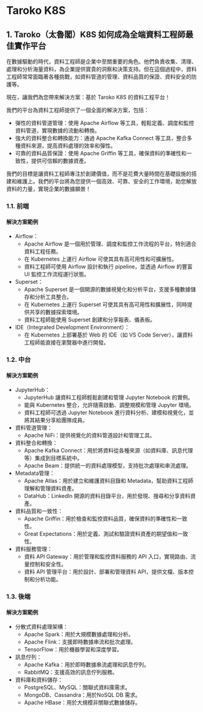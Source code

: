 # Taroko K8S

## 1. Taroko（太魯閣）K8S 如何成為全端資料工程師最佳實作平台

在數據驅動的時代，資料工程師是企業中至關重要的角色。他們負責收集、清理、處理和分析海量資料，為企業提供寶貴的洞察和決策支持。但在這個過程中，資料工程師常常面臨著各種挑戰，如資料管道的管理、資料品質的保證、資料安全的防護等。

現在，讓我們為您帶來解決方案：基於 Taroko K8S 的資料工程平台！

我們的平台為資料工程師提供了一個全面的解決方案，包括：
- 彈性的資料管道管理：使用 Apache Airflow 等工具，輕鬆定義、調度和監控資料管道，實現數據的流動和轉換。
- 強大的資料整合和轉換能力：通過 Apache Kafka Connect 等工具，整合多種資料來源，提高資料處理的效率和彈性。
- 可靠的資料品質保證：使用 Apache Griffin 等工具，確保資料的準確性和一致性，提供可信賴的數據資產。

我們的目標是讓資料工程師專注於創建價值，而不是花費大量時間在基礎設施的搭建和維護上。我們的平台將為您提供一個高效、可靠、安全的工作環境，助您解放資料的力量，實現企業的數據願景！

### 1.1. 前端

#### 解決方案範例

- Airflow：
    - Apache Airflow 是一個用於管理、調度和監控工作流程的平台，特別適合資料工程任務。
    - 在 Kubernetes 上運行 Airflow 可使其具有高可用性和可擴展性。
    - 資料工程師可使用 Airflow 設計和執行 pipeline，並透過 Airflow 的豐富 UI 監控工作流程運行狀態。
- Superset：
    - Apache Superset 是一個開源的數據視覺化和分析平台，支援多種數據儲存和分析工具整合。
    - 在 Kubernetes 上運行 Superset 可使其具有高可用性和擴展性，同時提供共享的數據探索環境。
    - 資料工程師能使用 Superset 創建和分享報表、儀表板。
- IDE（Integrated Development Environment）：
    - 在 Kubernetes 上部署基於 Web 的 IDE（如 VS Code Server），讓資料工程師能直接在瀏覽器中進行開發。

### 1.2. 中台

#### 解決方案範例

- JupyterHub：
    - JupyterHub 讓資料工程師輕鬆創建和管理 Jupyter Notebook 的實例。
    - 能與 Kubernetes 整合，允許隨需啟動、調整規模和管理 Jupyter 環境。
    - 資料工程師可透過 Jupyter Notebook 進行資料分析、建模和視覺化，並將其結果分享給團隊成員。
- 資料管道管理：
    - Apache NiFi：提供視覺化的資料管道設計和管理工具。
- 資料整合和轉換：
    - Apache Kafka Connect：用於將資料從各種來源（如資料庫、訊息代理等）集成到目標系統中。
    - Apache Beam：提供統一的資料處理模型，支持批次處理和串流處理。
- Metadata管理：
    - Apache Atlas：用於建立和維護資料目錄和 Metadata，幫助資料工程師理解和管理資料資產。
    - DataHub：LinkedIn 開源的資料目錄平台，用於發現、搜尋和分享資料資產。
- 資料品質和一致性：
    - Apache Griffin：用於檢查和監控資料品質，確保資料的準確性和一致性。
    - Great Expectations：用於定義、測試和驗證資料資產的期望值和一致性。
- 資料服務管理：
    - 資料 API Gateway：用於管理和監控資料服務的 API 入口，實現路由、流量控制和安全性。
    - 資料 API 管理平台：用於設計、部署和管理資料 API，提供文檔、版本控制和分析功能。

### 1.3. 後端

#### 解決方案範例

- 分散式資料處理架構：
    - Apache Spark：用於大規模數據處理和分析。
    - Apache Flink：支援即時數據串流和批次處理。
    - TensorFlow：用於機器學習和深度學習。
- 訊息佇列：
    - Apache Kafka：用於即時數據串流處理和訊息佇列。
    - RabbitMQ：支援高效的訊息佇列服務。
- 資料庫和資料儲存：
    - PostgreSQL、MySQL：關聯式資料庫需求。
    - MongoDB、Cassandra：用於NoSQL DB 需求。
    - Apache HBase：用於大規模非關聯式數據儲存。
